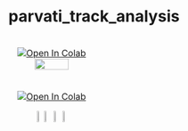 # parvati_track_analysis

<table>
<thead>
<tr>
<td>

<table>
<thead>
<tr>
<td>
<a href="https://colab.research.google.com/github/1kaiser/Parvati_track_analysis/blob/main/Parvati_Signal_bands_distribution.ipynb" target="_parent"><img src="https://colab.research.google.com/assets/colab-badge.svg" alt="Open In Colab"/></a>
<div style="text-align: center;">
<img src="https://github.com/1kaiser/Parvati_track_analysis/assets/26379748/af0d9132-75de-4016-b8a6-87d1c2ce4741" width="70%" height="70%">
</div>


</td>
</tr>
</tbody>
</table>


<table>
<thead>
<tr>
<td>

<a href="https://colab.research.google.com/github/1kaiser/parvati_track_analysis/blob/main/ICESAT_2_Tracks_plot_parvati_basin.ipynb" target="_parent"><img src="https://colab.research.google.com/assets/colab-badge.svg" alt="Open In Colab"/></a>
<div style="text-align: center;">
<img src="https://github.com/1kaiser/parvati_track_analysis/assets/26379748/a679d608-ec1e-403f-9c0c-88edcd77937f" width="5%" height="5%">
<img src="https://github.com/1kaiser/parvati_track_analysis/assets/26379748/62f01c49-dcb2-4e74-be7a-720ad2862313" width="10%" height="10%">
<img src="https://github.com/1kaiser/parvati_track_analysis/assets/26379748/a841360a-f8d0-453c-9893-64cedc67b4f8" width="10%" height="10%">
<img src="https://github.com/1kaiser/parvati_track_analysis/assets/26379748/b89a22ac-bf33-4b2c-b592-9b37c0e385df" width="10%" height="10%">
</div>


</td>
</tr>
</tbody>
</table>
</td>
</tr>
</tbody>
</table>




